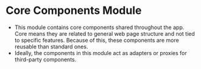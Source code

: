 # Core Components Module

- This module contains core components shared throughout the app. Core means they are related to general web page structure and not tied to specific features. Because of this, these components are more reusable than standard ones.
- Ideally, the components in this module act as adapters or proxies for third-party components.
